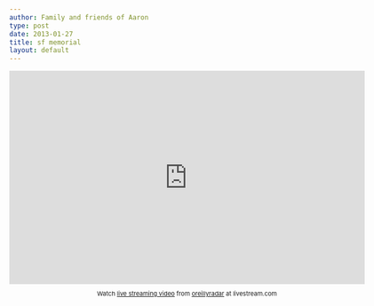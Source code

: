 ```yaml
---
author: Family and friends of Aaron
type: post
date: 2013-01-27
title: sf memorial
layout: default
---
```

<div class='video'>
  <iframe width="640" height="385" src="http://cdn.livestream.com/embed/oreillyradar?layout=4&amp;color=0xe7e7e7&amp;autoPlay=false&amp;mute=false&amp;iconColorOver=0x888888&amp;iconColor=0x777777&amp;allowchat=true&amp;height=385&amp;width=640" style="border:0;outline:0" frameborder="0" scrolling="no"></iframe><div style="font-size:11px;padding-top:10px;text-align:center;width:640px">Watch <a href=http://www.livestream.com/?utm_source=lsplayer&amp;utm_medium=embed&amp;utm_campaign=footerlinks title=live streaming video>live streaming video</a> from <a href=http://www.livestream.com/oreillyradar?utm_source=lsplayer&amp;utm_medium=embed&amp;utm_campaign=footerlinks title=Watch oreillyradar at livestream.com>oreillyradar</a> at livestream.com</div>
</div>
